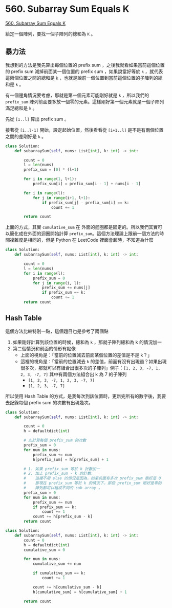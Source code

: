 # 560. Subarray Sum Equals K

[560. Subarray Sum Equals K](https://leetcode.com/problems/subarray-sum-equals-k/)

給定一個陣列，要找一個子陣列的總和為 `K` 。

## 暴力法

我想到的方法是我先算出每個位置的 prefix sum ，之後我就看如果當前這個位置的 prefix sum 減掉前面某一個位置的 prefix sum ，如果說當好等於 `k` ，就代表這兩個位置之間的總和是 `k` ，也就是說前一個位置到當前這個位置的子陣列的總和是 `k` 。

有一個邊角情況要考慮，那就是第一個元素可能剛好就是 `k` ，所以我們的 `prefix_sum` 陣列前面要多放一個零的元素。這樣剛好第一個元素就是一個子陣列滿足總和是 `k` 。

先從 `[1..l]` 算出 prefix sum 。

接著從 `[i..l-1]` 開始，設定起始位置，然後看看從 `[i+1..l]` 是不是有兩個位置之間的差剛好是 `k` 。

```python
class Solution:
    def subarraySum(self, nums: List[int], k: int) -> int:

        count = 0
        l = len(nums)
        prefix_sum = [0] * (l+1)

        for i in range(1, l+1):
            prefix_sum[i] = prefix_sum[i - 1] + nums[i - 1]

        for i in range(l):
            for j in range(i+1, l+1):
                if prefix_sum[j] - prefix_sum[i] == k:
                    count += 1

        return count
```

上面的方式，其實 `cumulative_sum` 在 外面的迴圈都是固定的。所以我們其實可以簡化成在外面的迴圈開始計算 `prefix_sum`。這個方法理論上跟前一個方法的時間複雜度是相同的，但是 Python 在 LeetCode 裡面會超時，不知道為什麼

```python
class Solution:
    def subarraySum(self, nums: List[int], k: int) -> int:

        count = 0
        l = len(nums)
        for i in range(l):
            prefix_sum = 0
            for j in range(i, l):
                prefix_sum += nums[j]
                if prefix_sum == k:
                    count += 1
        return count
```

## Hash Table

這個方法比較特別一點，這個題目也是參考了兩個點

1. 如果剛好計算到該位置的時候，總和為 `k` ，那就子陣列總和為 k 的情況加一
2. 第二個情況和前面的情形有點像
   * 上面的視角是：「當前的位置減去前面某個位置的差值是不是 k？」
   * 這裡的視角是：「當前的位置減去 `k` 的差值，前面有沒有出現過？如果出現很多次，那就可以有組合出很多次的子陣列」例子：`[1, 2, 3, -7, 1, 2, 3, -7, 7]` 其中有兩個方法組合出 k 為 7 的子陣列
     * `[1, 2, 3, -7, 1, 2, 3, -7, 7]`
     * `[1, 2, 3, -7, 7]`   

所以使用 Hash Table 的方式，是我每次到該位置時，更新完所有的數字後，我要去記錄每個 prefix sum 的次數有出現幾次。

```python
class Solution:
    def subarraySum(self, nums: List[int], k: int) -> int:

        count = 0
        h = defaultdict(int)

        # 先計算每個 prefix_sum 的次數
        prefix_sum = 0
        for num in nums:
            prefix_sum += num
            h[prefix_sum] = h[prefix_sum] + 1

        # 1. 如果 prefix_sum 等於 k 計數加一
        # 2. 加上 prefix_sum - k 的計數，
        #    這裡不用 else 的情況是因為，如果前面有多次 prefix_sum 剛好是 0 
        #    那現在 prefix_sum 等於 k 的情況下，那些 prefix_sum 剛好是零的
        #    陣列都可以組成不同的 sub array 。
        prefix_sum = 0
        for num in nums:
            prefix_sum += num
            if prefix_sum == k:
                count += 1
            count += h[prefix_sum - k]
        return count
```

```python
class Solution:
    def subarraySum(self, nums: List[int], k: int) -> int:       
        count = 0
        h = defaultdict(int)
        cumulative_sum = 0

        for num in nums:
            cumulative_sum += num

            if cumulative_sum == k:
                count += 1

            count += h[cumulative_sum - k]
            h[cumulative_sum] = h[cumulative_sum] + 1

        return count
```

